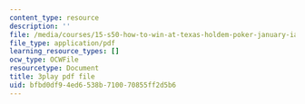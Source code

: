 ```yaml
---
content_type: resource
description: ''
file: /media/courses/15-s50-how-to-win-at-texas-holdem-poker-january-iap-2016/bfbd0df94ed6538b710070855ff2d5b6_GgdGtQME1I.pdf
file_type: application/pdf
learning_resource_types: []
ocw_type: OCWFile
resourcetype: Document
title: 3play pdf file
uid: bfbd0df9-4ed6-538b-7100-70855ff2d5b6
---
```


